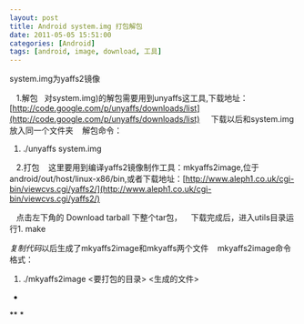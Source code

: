 ```yaml
---
layout: post
title: Android system.img 打包解包
date: 2011-05-05 15:51:00
categories: [Android]
tags: [android, image, download, 工具]
---
```

system.img为yaffs2镜像

   1.解包   对system.img)的解包需要用到unyaffs这工具,下载地址：[http://code.google.com/p/unyaffs/downloads/list](http://code.google.com/p/unyaffs/downloads/list)
    下载以后和system.img放入同一个文件夹
   解包命令：

1. ./unyaffs system.img



   2.打包
   这里要用到编译yaffs2镜像制作工具：mkyaffs2image,位于android/out/host/linux-x86/bin,或者下载地址：[http://www.aleph1.co.uk/cgi-bin/viewcvs.cgi/yaffs2/](http://www.aleph1.co.uk/cgi-bin/viewcvs.cgi/yaffs2/)

   点击左下角的 Download tarball 下整个tar包，
   下载完成后，进入utils目录运行1. make

*复制代码*以后生成了mkyaffs2image和mkyaffs两个文件
   mkyaffs2image命令格式：
1. ./mkyaffs2image <要打包的目录> <生成的文件>

*
**
*
 
